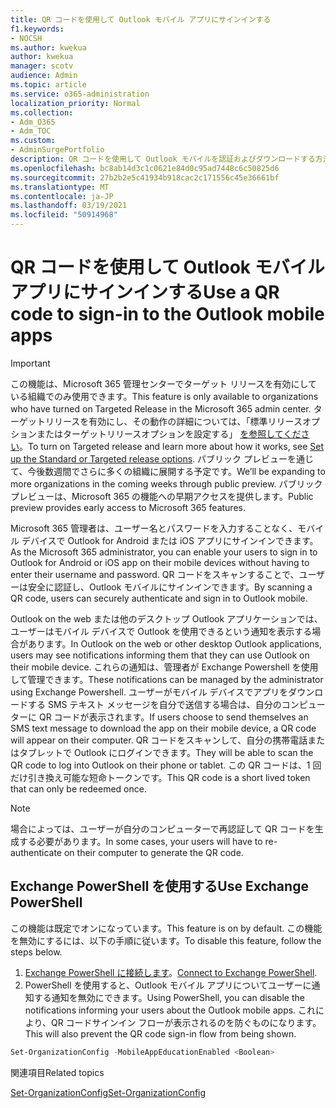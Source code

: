 ```yaml
---
title: QR コードを使用して Outlook モバイル アプリにサインインする
f1.keywords:
- NOCSH
ms.author: kwekua
author: kwekua
manager: scotv
audience: Admin
ms.topic: article
ms.service: o365-administration
localization_priority: Normal
ms.collection:
- Adm_O365
- Adm_TOC
ms.custom:
- AdminSurgePortfolio
description: QR コードを使用して Outlook モバイルを認証およびダウンロードする方法について学習します。
ms.openlocfilehash: bc8ab14d3c1c0621e84d0c95ad7448c6c50825d6
ms.sourcegitcommit: 27b2b2e5c41934b918cac2c171556c45e36661bf
ms.translationtype: MT
ms.contentlocale: ja-JP
ms.lasthandoff: 03/19/2021
ms.locfileid: "50914968"
---
```

# <a name="use-a-qr-code-to-sign-in-to-the-outlook-mobile-apps"></a><span data-ttu-id="3f2e8-103">QR コードを使用して Outlook モバイル アプリにサインインする</span><span class="sxs-lookup"><span data-stu-id="3f2e8-103">Use a QR code to sign-in to the Outlook mobile apps</span></span>

> [!IMPORTANT]
> <span data-ttu-id="3f2e8-104">この機能は、Microsoft 365 管理センターでターゲット リリースを有効にしている組織でのみ使用できます。</span><span class="sxs-lookup"><span data-stu-id="3f2e8-104">This feature is only available to organizations who have turned on Targeted Release in the Microsoft 365 admin center.</span></span> <span data-ttu-id="3f2e8-105">ターゲットリリースを有効にし、その動作の詳細については、「標準リリースオプションまたはターゲットリリースオプションを設定する」 [を参照してください](release-options-in-office-365.md)。</span><span class="sxs-lookup"><span data-stu-id="3f2e8-105">To turn on Targeted release and learn more about how it works, see [Set up the Standard or Targeted release options](release-options-in-office-365.md).</span></span> <span data-ttu-id="3f2e8-106">パブリック プレビューを通じて、今後数週間でさらに多くの組織に展開する予定です。</span><span class="sxs-lookup"><span data-stu-id="3f2e8-106">We’ll be expanding to more organizations in the coming weeks through public preview.</span></span> <span data-ttu-id="3f2e8-107">パブリック プレビューは、Microsoft 365 の機能への早期アクセスを提供します。</span><span class="sxs-lookup"><span data-stu-id="3f2e8-107">Public preview provides early access to Microsoft 365 features.</span></span>

<span data-ttu-id="3f2e8-108">Microsoft 365 管理者は、ユーザー名とパスワードを入力することなく、モバイル デバイスで Outlook for Android または iOS アプリにサインインできます。</span><span class="sxs-lookup"><span data-stu-id="3f2e8-108">As the Microsoft 365 administrator, you can enable your users to sign in to Outlook for Android or iOS app on their mobile devices without having to enter their username and password.</span></span> <span data-ttu-id="3f2e8-109">QR コードをスキャンすることで、ユーザーは安全に認証し、Outlook モバイルにサインインできます。</span><span class="sxs-lookup"><span data-stu-id="3f2e8-109">By scanning a QR code, users can securely authenticate and sign in to Outlook mobile.</span></span>

<span data-ttu-id="3f2e8-110">Outlook on the web または他のデスクトップ Outlook アプリケーションでは、ユーザーはモバイル デバイスで Outlook を使用できるという通知を表示する場合があります。</span><span class="sxs-lookup"><span data-stu-id="3f2e8-110">In Outlook on the web or other desktop Outlook applications, users may see notifications informing them that they can use Outlook on their mobile device.</span></span> <span data-ttu-id="3f2e8-111">これらの通知は、管理者が Exchange Powershell を使用して管理できます。</span><span class="sxs-lookup"><span data-stu-id="3f2e8-111">These notifications can be managed by the administrator using Exchange Powershell.</span></span> <span data-ttu-id="3f2e8-112">ユーザーがモバイル デバイスでアプリをダウンロードする SMS テキスト メッセージを自分で送信する場合は、自分のコンピューターに QR コードが表示されます。</span><span class="sxs-lookup"><span data-stu-id="3f2e8-112">If users choose to send themselves an SMS text message to download the app on their mobile device, a QR code will appear on their computer.</span></span> <span data-ttu-id="3f2e8-113">QR コードをスキャンして、自分の携帯電話またはタブレットで Outlook にログインできます。</span><span class="sxs-lookup"><span data-stu-id="3f2e8-113">They will be able to scan the QR code to log into Outlook on their phone or tablet.</span></span> <span data-ttu-id="3f2e8-114">この QR コードは、1 回だけ引き換え可能な短命トークンです。</span><span class="sxs-lookup"><span data-stu-id="3f2e8-114">This QR code is a short lived token that can only be redeemed once.</span></span>

> [!NOTE]
> <span data-ttu-id="3f2e8-115">場合によっては、ユーザーが自分のコンピューターで再認証して QR コードを生成する必要があります。</span><span class="sxs-lookup"><span data-stu-id="3f2e8-115">In some cases, your users will have to re-authenticate on their computer to generate the QR code.</span></span>

## <a name="use-exchange-powershell"></a><span data-ttu-id="3f2e8-116">Exchange PowerShell を使用する</span><span class="sxs-lookup"><span data-stu-id="3f2e8-116">Use Exchange PowerShell</span></span>

<span data-ttu-id="3f2e8-117">この機能は既定でオンになっています。</span><span class="sxs-lookup"><span data-stu-id="3f2e8-117">This feature is on by default.</span></span> <span data-ttu-id="3f2e8-118">この機能を無効にするには、以下の手順に従います。</span><span class="sxs-lookup"><span data-stu-id="3f2e8-118">To disable this feature, follow the steps below.</span></span>

1. <span data-ttu-id="3f2e8-119">[Exchange PowerShell に接続します](/powershell/exchange/connect-to-exchange-online-powershell?view=exchange-ps)。</span><span class="sxs-lookup"><span data-stu-id="3f2e8-119">[Connect to Exchange PowerShell](/powershell/exchange/connect-to-exchange-online-powershell?view=exchange-ps).</span></span>
2. <span data-ttu-id="3f2e8-120">PowerShell を使用すると、Outlook モバイル アプリについてユーザーに通知する通知を無効にできます。</span><span class="sxs-lookup"><span data-stu-id="3f2e8-120">Using PowerShell, you can disable the notifications informing your users about the Outlook mobile apps.</span></span> <span data-ttu-id="3f2e8-121">これにより、QR コードサインイン フローが表示されるのを防ぐものになります。</span><span class="sxs-lookup"><span data-stu-id="3f2e8-121">This will also prevent the QR code sign-in flow from being shown.</span></span>

```powershell
Set-OrganizationConfig -MobileAppEducationEnabled <Boolean>
```

<span data-ttu-id="3f2e8-122">関連項目</span><span class="sxs-lookup"><span data-stu-id="3f2e8-122">Related topics</span></span>

[<span data-ttu-id="3f2e8-123">Set-OrganizationConfig</span><span class="sxs-lookup"><span data-stu-id="3f2e8-123">Set-OrganizationConfig</span></span>](/powershell/module/exchange/set-organizationconfig?view=exchange-ps)